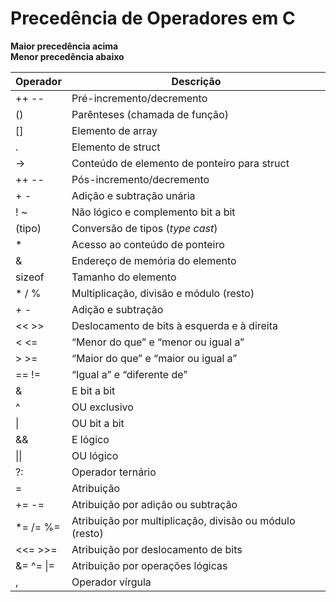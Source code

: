 # Precedência de Operadores em C

**Maior precedência acima**  
**Menor precedência abaixo**

| Operador         | Descrição                                                                 |
|------------------|----------------------------------------------------------------------------|
| ++ --            | Pré-incremento/decremento                                                  |
| ()               | Parênteses (chamada de função)                                             |
| []               | Elemento de array                                                          |
| .                | Elemento de struct                                                         |
| ->               | Conteúdo de elemento de ponteiro para struct                               |
| ++ --            | Pós-incremento/decremento                                                  |
| + -              | Adição e subtração unária                                                  |
| ! ~              | Não lógico e complemento bit a bit                                         |
| (tipo)           | Conversão de tipos (*type cast*)                                           |
| *                | Acesso ao conteúdo de ponteiro                                             |
| &                | Endereço de memória do elemento                                            |
| sizeof           | Tamanho do elemento                                                        |
| * / %            | Multiplicação, divisão e módulo (resto)                                    |
| + -              | Adição e subtração                                                         |
| << >>            | Deslocamento de bits à esquerda e à direita                                |
| < <=             | “Menor do que” e “menor ou igual a”                                        |
| > >=             | “Maior do que” e “maior ou igual a”                                        |
| == !=            | “Igual a” e “diferente de”                                                 |
| &                | E bit a bit                                                                |
| ^                | OU exclusivo                                                               |
| \|               | OU bit a bit                                                               |
| &&               | E lógico                                                                   |
| \|\|             | OU lógico                                                                  |
| ?:               | Operador ternário                                                          |
| =                | Atribuição                                                                 |
| += -=            | Atribuição por adição ou subtração                                         |
| *= /= %=         | Atribuição por multiplicação, divisão ou módulo (resto)                    |
| <<= >>=          | Atribuição por deslocamento de bits                                        |
| &= ^= \|=        | Atribuição por operações lógicas                                           |
| ,                | Operador vírgula                                                           |